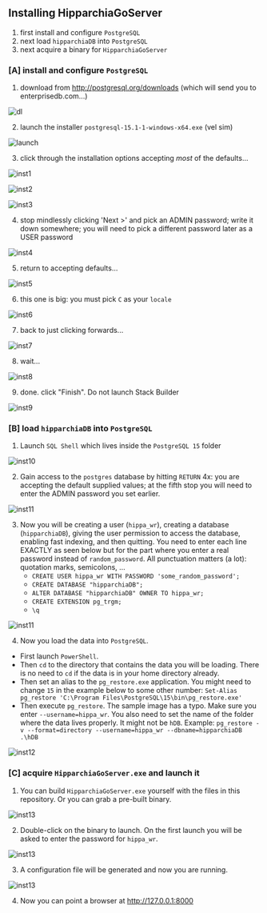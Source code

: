 ## Installing HipparchiaGoServer

1. first install and configure `PostgreSQL`
1. next load `hipparchiaDB` into `PostgreSQL`
1. next acquire a binary for `HipparchiaGoServer`

### [A] install and configure `PostgreSQL`
1. download from http://postgresql.org/downloads (which will send you to enterprisedb.com...)

![dl](../gitimg/windows/01_getpsql.png)

2. launch the installer `postgresql-15.1-1-windows-x64.exe` (vel sim)

![launch](../gitimg/windows/02_setuppsql.png)

3. click through the installation options accepting *most* of the defaults...

![inst1](../gitimg/windows/03_psqldir.png)

![inst2](../gitimg/windows/04_psqlcomponents.png)

![inst3](../gitimg/windows/05_psqldata.png)

4. stop mindlessly clicking 'Next >' and pick an ADMIN password; write it down somewhere; you will need to pick a different password later as a USER password

![inst4](../gitimg/windows/06_db_adminpass.png)

5. return to accepting defaults...

![inst5](../gitimg/windows/07_dbport.png)

6. this one is big: you must pick `C` as your `locale`

![inst6](../gitimg/windows/08_locale.png)

7. back to just clicking forwards...

![inst7](../gitimg/windows/09_summary.png)

8. wait...

![inst8](../gitimg/windows/10_psqlinstalling.png)

9. done. click "Finish". Do not launch Stack Builder

![inst9](../gitimg/windows/11_psqlinstallationends.png)

### [B] load `hipparchiaDB` into `PostgreSQL`
1. Launch `SQL Shell` which lives inside the `PostgreSQL 15` folder

![inst10](../gitimg/windows/12_find_sqlshell.png)

2. Gain access to the `postgres` database by hitting `RETURN` 4x: you are accepting the default supplied values; 
at the fifth stop you will need to enter the ADMIN password you set earlier.

![inst11](../gitimg/windows/13_insidesqlshell.png)

3. Now you will be creating a user (`hippa_wr`), creating a database (`hipparchiaDB`), giving the user 
permission to access the database, enabling fast indexing, and then quitting. You need to enter each line EXACTLY as
seen below but for the part where you enter a real password instead of `random_password`. All punctuation 
matters (a lot): quotation marks, semicolons, ...
    - `CREATE USER hippa_wr WITH PASSWORD 'some_random_password';`
    - `CREATE DATABASE "hipparchiaDB";`
    - `ALTER DATABASE "hipparchiaDB" OWNER TO hippa_wr;`
    - `CREATE EXTENSION pg_trgm;`
    - `\q`

![inst11](../gitimg/windows/14_furtherinsidesqlshell.png)

4. Now you load the data into `PostgreSQL`. 
* First launch `PowerShell`. 
* Then `cd` to the directory that contains the 
data you will be loading. There is no need to `cd` if the data is in your home directory already. 
* Then set an alias to the `pg_restore.exe` application. You might need to change `15` in the example below to some
other number: `Set-Alias pg_restore 'C:\Program Files\PostgreSQL\15\bin\pg_restore.exe'`
* Then execute `pg_restore`. The sample image has a typo. Make sure you enter `--username=hippa_wr`. 
You also need to set the name of the folder where the data lives properly. It might not be `hDB`. Example: 
`pg_restore -v --format=directory --username=hippa_wr --dbname=hipparchiaDB .\hDB`

![inst12](../gitimg/windows/15_loaddata.png)

### [C] acquire `HipparchiaGoServer.exe` and launch it
1. You can build `HipparchiaGoServer.exe` yourself with the files in this repository. Or you can grab a pre-built binary.

![inst13](../gitimg/windows/16_getbinary.png)

2. Double-click on the binary to launch. On the first launch you will be asked to enter the password for `hippa_wr`.

![inst13](../gitimg/windows/17_firstlaunch.png)

3. A configuration file will be generated and now you are running.

![inst13](../gitimg/windows/18_launch.png)

4. Now you can point a browser at http://127.0.0.1:8000
